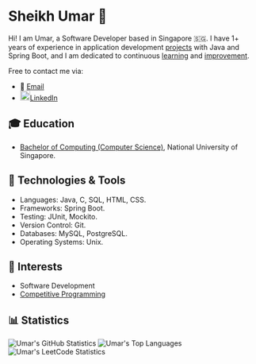 # Sheikh Umar 👋

Hi!
I am Umar, a Software Developer based in Singapore 🇸🇬.
I have 1+ years of experience in application development [projects](https://github.com/shumarb/projects)
with Java and Spring Boot,
and I am dedicated to continuous [learning](https://github.com/shumarb/learning)
and [improvement](https://github.com/shumarb/improvement).

Free to contact me via:
- 📧  [Email](mailto:shumarb@outlook.com)
- <img src="https://img.icons8.com/ios-filled/50/000000/linkedin.png" alt="LinkedIn" width="20"/>[LinkedIn](https://www.linkedin.com/in/shumarb/)


## 🎓 Education
- [Bachelor of Computing (Computer Science)](https://github.com/shumarb/coursework), National University of Singapore.

## 🔧 Technologies & Tools 
- Languages: Java, C, SQL, HTML, CSS.
- Frameworks: Spring Boot.
- Testing: JUnit, Mockito.
- Version Control: Git.
- Databases: MySQL, PostgreSQL.
- Operating Systems: Unix.

## 🌱 Interests
- Software Development
- [Competitive Programming](https://github.com/shumarb/training/tree/main/competitive-programming)

## 📊 Statistics
![Umar's GitHub Statistics](https://github-readme-stats.vercel.app/api?username=shumarb&theme=github_dark&show_icons=true)
![Umar's Top Languages](https://github-readme-stats.vercel.app/api/top-langs/?username=shumarb&layout=compact&theme=github_dark)
![Umar's LeetCode Statistics](https://leetcard.jacoblin.cool/shumarb?theme=dark)
